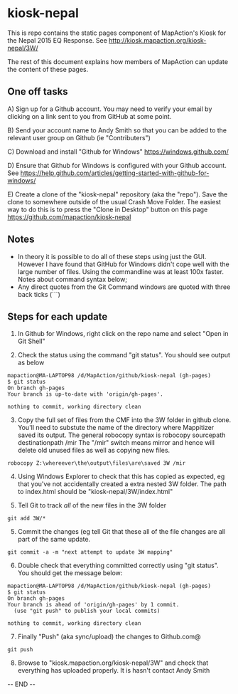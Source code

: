 # kiosk-nepal

This is repo contains the static pages component of MapAction's Kiosk for the Nepal 2015 EQ Response. See http://kiosk.mapaction.org/kiosk-nepal/3W/

The rest of this document explains how members of MapAction can update the content of these pages.


One off tasks
-------------
A) Sign up for a Github account. You may need to verify your email by clicking on a link sent to you from GitHub at some point.

B) Send your account name to Andy Smith so that you can be added to the
relevant user group on Github (ie "Contributers")

C) Download and install "Github for Windows" https://windows.github.com/

D) Ensure that Github for Windows is configured with your Github account. See https://help.github.com/articles/getting-started-with-github-for-windows/

E) Create a clone of the "kiosk-nepal" repository (aka the "repo"). Save the clone to somewhere outside of the usual Crash Move Folder. The easiest way to do this is to press
the "Clone in Desktop" button on this page
https://github.com/mapaction/kiosk-nepal


Notes
-----
- In theory it is possible to do all of these steps using just the GUI. However
I have found that GitHub for Windows didn't cope well with the large number of
files. Using the commandline was at least 100x faster.
Notes about command syntax below;
- Any direct quotes from the Git Command windows are quoted with three back
ticks (```)


Steps for each update
---------------------
1) In Github for Windows, right click on the repo name and select "Open in Git
Shell"

2) Check the status using the command "git status". You should see output as
below
```
mapaction@MA-LAPTOP98 /d/MapAction/github/kiosk-nepal (gh-pages)
$ git status
On branch gh-pages
Your branch is up-to-date with 'origin/gh-pages'.

nothing to commit, working directory clean
```

3) Copy the full set of files from the CMF into the 3W folder in github clone.
You'll need to substute the name of the directory where Mappitizer saved its
output. The general robocopy syntax is robocopy sourcepath destinationpath /mir
The "/mir" switch means mirror and hence will delete old unused files as well
as copying new files.
```
robocopy Z:\whereever\the\output\files\are\saved 3W /mir
```

4) Using Windows Explorer to check that this has copied as expected, eg that
you've not accidentally created a extra nested 3W folder. The path to
index.html should be "kiosk-nepal/3W/index.html"

5) Tell Git to track *all* of the new files in the 3W folder
```
git add 3W/*
```

5) Commit the changes (eg tell Git that these all of the file changes are all
part of the same update.
```
git commit -a -m "next attempt to update 3W mapping"
```

6) Double check that everything committed correctly using "git status". You
should get the message below:
```
mapaction@MA-LAPTOP98 /d/MapAction/github/kiosk-nepal (gh-pages)
$ git status
On branch gh-pages
Your branch is ahead of 'origin/gh-pages' by 1 commit.
  (use "git push" to publish your local commits)

nothing to commit, working directory clean
```

7) Finally "Push" (aka sync/upload) the changes to Github.com@
```
git push
```

8) Browse to "kiosk.mapaction.org/kiosk-nepal/3W" and check that everything has
uploaded properly. It is hasn't contact Andy Smith

-- END --
